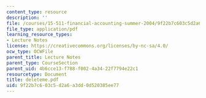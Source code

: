 ```yaml
---
content_type: resource
description: ''
file: /courses/15-511-financial-accounting-summer-2004/9f22b7c603c5d2a6a3dd0d520385ee77_deleteme.pdf
file_type: application/pdf
learning_resource_types:
- Lecture Notes
license: https://creativecommons.org/licenses/by-nc-sa/4.0/
ocw_type: OCWFile
parent_title: Lecture Notes
parent_type: CourseSection
parent_uid: 4b6cce13-f788-f002-4a34-22f7794e22c1
resourcetype: Document
title: deleteme.pdf
uid: 9f22b7c6-03c5-d2a6-a3dd-0d520385ee77
---
```


